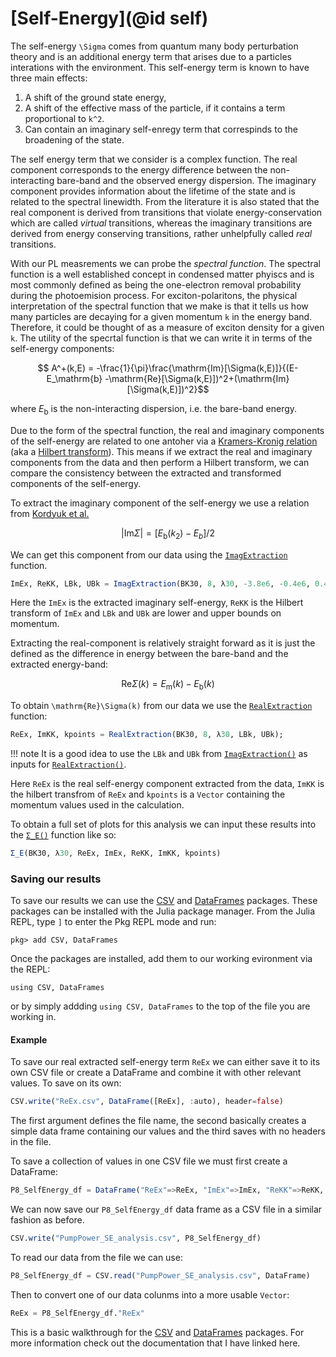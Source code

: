 # [Self-Energy](@id self)

The self-energy ``\Sigma`` comes from quantum many body perturbation theory and is an additional energy term that arises due to a particles interations with the environment. This self-energy term is known to have three main effects:

1. A shift of the ground state energy,
2. A shift of the effective mass of the particle, if it contains a term proportional to ``k^2``.
3. Can contain an imaginary self-enregy term that correspinds to the broadening of the state.
   
The self energy term that we consider is a complex function. The real component corresponds to the energy difference between the non-interacting bare-band and the observed energy dispersion.
The imaginary component provides information about the lifetime of the state and is related to the spectral linewidth. 
From the literature it is also stated that the real component is derived from transitions that violate energy-conservation which are called *virtual* transitions, whereas the imaginary transitions are derived from energy conserving transitions, rather unhelpfully called *real* transitions.

With our PL measrements we can probe the *spectral function*. The spectral function is a well established concept in condensed matter phyiscs and is most commonly defined as being the one-electron removal probability during the photoemision process.
For exciton-polaritons, the physical interpretation of the spectral function that we make is that it tells us how many particles are decaying for a given momentum ``k`` in the energy band. Therefore, it could be thought of as a measure of exciton density for a given ``k``.
The utility of the specrtal function is that we can write it in terms of the self-energy components:

```math
  A^+(k,E) = -\frac{1}{\pi}\frac{\mathrm{Im}[\Sigma(k,E)]}{(E-E_\mathrm{b} -\mathrm{Re}[\Sigma(k,E)])^2+(\mathrm{Im}[\Sigma(k,E)])^2}
```

where $E_\mathrm{b}$ is the non-interacting dispersion, i.e. the bare-band energy.

Due to the form of the spectral function, the real and imaginary components of the self-energy are related to one antoher via a [Kramers-Kronig relation](https://en.wikipedia.org/wiki/Kramers%E2%80%93Kronig_relations) (aka a [Hilbert transform](https://en.wikipedia.org/wiki/Hilbert_transform)). 
This means if we extract the real and imaginary components from the data and then perform a Hilbert transform, we can compare the consistency between the extracted and transformed components of the self-energy. 

To extract the imaginary component of the self-energy we use a relation from [Kordyuk et al.](https://arxiv.org/pdf/cond-mat/0510421.pdf)

```math
|\mathrm{Im}\Sigma| = [E_\mathrm{b}(k_2)-E_{b}]/2
```
We can get this component from our data using the [`ImagExtraction`](@ref) function.
```julia
ImEx, ReKK, LBk, UBk = ImagExtraction(BK30, 8, λ30, -3.8e6, -0.4e6, 0.4e6, 3.8e6);
```
Here the `ImEx` is the extracted imaginary self-energy, `ReKK` is the Hilbert transform of `ImEx` and `LBk` and `UBk` are lower and upper bounds on momentum.

Extracting the real-component is relatively straight forward as it is just the defined as the difference in energy between the bare-band and the extracted energy-band:
```math
\mathrm{Re}\Sigma(k) = E_\mathrm{m}(k)-E_\mathrm{b}(k)
```
To obtain ``\mathrm{Re}\Sigma(k)`` from our data we use the [`RealExtraction`](@ref) function:
```julia
ReEx, ImKK, kpoints = RealExtraction(BK30, 8, λ30, LBk, UBk);
```
!!! note
    It is a good idea to use the `LBk` and `UBk` from [`ImagExtraction()`](@ref) as inputs for [`RealExtraction()`](@ref).

Here `ReEx` is the real self-energy component extracted from the data, `ImKK` is the hilbert transfrom of `ReEx` and `kpoints` is a `Vector` containing the momentum values used in the calculation.

To obtain a full set of plots for this analysis we can input these results into the [`Σ_E()`](@ref) function like so:
```julia
Σ_E(BK30, λ30, ReEx, ImEx, ReKK, ImKK, kpoints)
```

### Saving our results
To save our results we can use the [CSV](https://csv.juliadata.org/stable/) and [DataFrames](https://dataframes.juliadata.org/stable/) packages. These packages can be installed with the Julia package manager. From the Julia REPL, type `]` to enter the Pkg REPL mode and run:

```
pkg> add CSV, DataFrames
```

Once the packages are installed, add them to our working evironment via the REPL:
```@repl
using CSV, DataFrames
```
or by simply addding  `using CSV, DataFrames`  to the top of the file you are working in.

#### Example
To save our real extracted self-energy term `ReEx` we can either save it to its own CSV file or create a DataFrame and combine it with other relevant values.
To save on its own:
```julia
CSV.write("ReEx.csv", DataFrame([ReEx], :auto), header=false)
```
The first argument defines the file name, the second basically creates a simple data frame containing our values and the third saves with no headers in the file.

To save a collection of values in one CSV file we must first create a DataFrame:
```julia
P8_SelfEnergy_df = DataFrame("ReEx"=>ReEx, "ImEx"=>ImEx, "ReKK"=>ReKK, "ImKK"=>ImKK, "kpoints"=>kpoints)
```
We can now save our `P8_SelfEnergy_df` data frame as a CSV file in a similar fashion as before.
```julia
CSV.write("PumpPower_SE_analysis.csv", P8_SelfEnergy_df)
```
To read our data from the file we can use:
```julia
P8_SelfEnergy_df = CSV.read("PumpPower_SE_analysis.csv", DataFrame)
```
Then to convert one of our data colunms into a more usable `Vector`:
```julia
ReEx = P8_SelfEnergy_df."ReEx"
```
This is a basic walkthrough for the [CSV](https://csv.juliadata.org/stable/) and [DataFrames](https://dataframes.juliadata.org/stable/) packages. For more information check out the documentation that I have linked here.